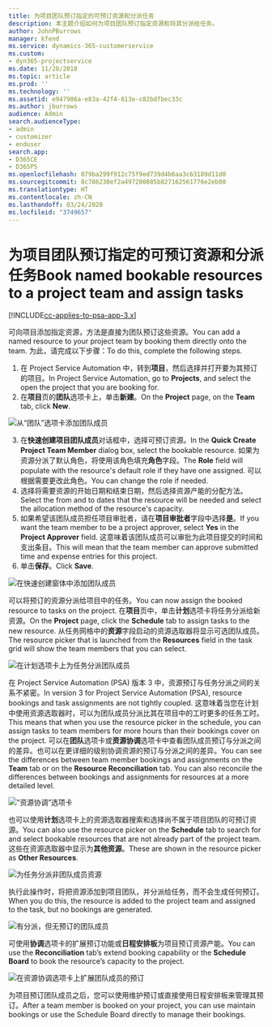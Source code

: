 ```yaml
---
title: 为项目团队预订指定的可预订资源和分派任务
description: 本主题介绍如何为项目团队预订指定资源和将其分派给任务。
author: JohnPBurrows
manager: kfend
ms.service: dynamics-365-customerservice
ms.custom:
- dyn365-projectservice
ms.date: 11/28/2018
ms.topic: article
ms.prod: ''
ms.technology: ''
ms.assetid: e947986a-e83a-42f4-813e-c82bdfbec33c
ms.author: jburrows
audience: Admin
search.audienceType:
- admin
- customizer
- enduser
search.app:
- D365CE
- D365PS
ms.openlocfilehash: 079ba299f912c75f9ed739d4b6aa3c63189d11d0
ms.sourcegitcommit: 8c786230ef2a497280885b827162561776e2eb00
ms.translationtype: HT
ms.contentlocale: zh-CN
ms.lasthandoff: 03/24/2020
ms.locfileid: "3749657"
---
```

# <a name="book-named-bookable-resources-to-a-project-team-and-assign-tasks"></a><span data-ttu-id="05db6-103">为项目团队预订指定的可预订资源和分派任务</span><span class="sxs-lookup"><span data-stu-id="05db6-103">Book named bookable resources to a project team and assign tasks</span></span> 

[!INCLUDE[cc-applies-to-psa-app-3.x](../includes/cc-applies-to-psa-app-3x.md)]

<span data-ttu-id="05db6-104">可向项目添加指定资源，方法是直接为团队预订这些资源。</span><span class="sxs-lookup"><span data-stu-id="05db6-104">You can  add a named resource to your project team by booking them directly onto the team.</span></span> <span data-ttu-id="05db6-105">为此，请完成以下步骤：</span><span class="sxs-lookup"><span data-stu-id="05db6-105">To do this, complete the following steps.</span></span>

1. <span data-ttu-id="05db6-106">在 Project Service Automation 中，转到**项目**，然后选择并打开要为其预订的项目。</span><span class="sxs-lookup"><span data-stu-id="05db6-106">In  Project Service Automation, go to **Projects**, and select the open the project that you are booking for.</span></span>
2. <span data-ttu-id="05db6-107">在**项目**页的**团队**选项卡上，单击**新建**。</span><span class="sxs-lookup"><span data-stu-id="05db6-107">On the **Project** page, on the **Team** tab, click **New**.</span></span> 

![从“团队”选项卡添加团队成员](media/RM-how-to-1.png)

3. <span data-ttu-id="05db6-109">在**快速创建项目团队成员**对话框中，选择可预订资源。</span><span class="sxs-lookup"><span data-stu-id="05db6-109">In the **Quick Create Project Team Member** dialog box, select the bookable resource.</span></span> <span data-ttu-id="05db6-110">如果为资源分派了默认角色，将使用该角色填充**角色**字段。</span><span class="sxs-lookup"><span data-stu-id="05db6-110">The **Role** field will populate with the resource's default role if they have one assigned.</span></span> <span data-ttu-id="05db6-111">可以根据需要更改此角色。</span><span class="sxs-lookup"><span data-stu-id="05db6-111">You can change the role if needed.</span></span> 
4. <span data-ttu-id="05db6-112">选择将需要资源的开始日期和结束日期，然后选择资源产能的分配方法。</span><span class="sxs-lookup"><span data-stu-id="05db6-112">Select the from and to dates that the resource will be needed and select the allocation method of the resource's capacity.</span></span> 
5. <span data-ttu-id="05db6-113">如果希望该团队成员担任项目审批者，请在**项目审批者**字段中选择**是**。</span><span class="sxs-lookup"><span data-stu-id="05db6-113">If you want the team member to be a project approver, select **Yes** in the **Project Approver** field.</span></span> <span data-ttu-id="05db6-114">这意味着该团队成员可以审批为此项目提交的时间和支出条目。</span><span class="sxs-lookup"><span data-stu-id="05db6-114">This will mean that the team member can approve submitted time and expense entries for this project.</span></span> 
6. <span data-ttu-id="05db6-115">单击**保存**。</span><span class="sxs-lookup"><span data-stu-id="05db6-115">Click **Save**.</span></span>

![在快速创建窗体中添加团队成员](media/RM-how-to-2.png)


<span data-ttu-id="05db6-117">可以将预订的资源分派给项目中的任务。</span><span class="sxs-lookup"><span data-stu-id="05db6-117">You can now assign the booked resource to tasks on the project.</span></span> <span data-ttu-id="05db6-118">在**项目**页中，单击**计划**选项卡将任务分派给新资源。</span><span class="sxs-lookup"><span data-stu-id="05db6-118">On the **Project** page, click the **Schedule** tab to assign tasks to the new resource.</span></span> <span data-ttu-id="05db6-119">从任务网格中的**资源**字段启动的资源选取器将显示可选团队成员。</span><span class="sxs-lookup"><span data-stu-id="05db6-119">The resource picker that is launched from the **Resources** field in the task grid will show the team members that you can select.</span></span>

![在计划选项卡上为任务分派团队成员](media/RM-how-to-3.png)

<span data-ttu-id="05db6-121">在 Project Service Automation (PSA) 版本 3 中，资源预订与任务分派之间的关系不紧密。</span><span class="sxs-lookup"><span data-stu-id="05db6-121">In version 3 for Project Service Automation (PSA), resource bookings and task assignments are not tightly coupled.</span></span> <span data-ttu-id="05db6-122">这意味着当您在计划中使用资源选取器时，可以为团队成员分派比其在项目中的工时更多的任务工时。</span><span class="sxs-lookup"><span data-stu-id="05db6-122">This means that when you use the resource picker in the schedule, you can assign tasks to team members for more hours than their bookings cover on the project.</span></span>
<span data-ttu-id="05db6-123">可以在**团队**选项卡或**资源协调**选项卡中查看团队成员预订与分派之间的差异。也可以在更详细的级别协调资源的预订与分派之间的差异。</span><span class="sxs-lookup"><span data-stu-id="05db6-123">You can see the differences between team member bookings and assignments on the **Team** tab or on the **Resource Reconciliation** tab. You can also reconcile the differences between bookings and assignments for resources at a more detailed level.</span></span>

![“资源协调”选项卡](media/RM-how-to-4.png)

<span data-ttu-id="05db6-125">也可以使用**计划**选项卡上的资源选取器搜索和选择尚不属于项目团队的可预订资源。</span><span class="sxs-lookup"><span data-stu-id="05db6-125">You can also use the resource picker on the **Schedule** tab to search for and select bookable resources that are not already part of the project team.</span></span> <span data-ttu-id="05db6-126">这些在资源选取器中显示为**其他资源**。</span><span class="sxs-lookup"><span data-stu-id="05db6-126">These are shown in the resource picker as **Other Resources**.</span></span>

![为任务分派非团队成员资源](media/RM-how-to-5.png)

<span data-ttu-id="05db6-128">执行此操作时，将把资源添加到项目团队，并分派给任务，而不会生成任何预订。</span><span class="sxs-lookup"><span data-stu-id="05db6-128">When you do this, the resource is added to the project team and assigned to the task, but no bookings are generated.</span></span>

![有分派，但无预订的团队成员](media/RM-how-to-6.png)

<span data-ttu-id="05db6-130">可使用**协调**选项卡的扩展预订功能或**日程安排板**为项目预订资源产能。</span><span class="sxs-lookup"><span data-stu-id="05db6-130">You can use the **Reconciliation** tab’s extend booking capability or the **Schedule Board** to book the resource’s capacity to the project.</span></span>

![在资源协调选项卡上扩展团队成员的预订](media/RM-how-to-7.png)

<span data-ttu-id="05db6-132">为项目预订团队成员之后，您可以使用维护预订或直接使用日程安排板来管理其预订。</span><span class="sxs-lookup"><span data-stu-id="05db6-132">After a team member is booked on your project, you can use maintain bookings or use the Schedule Board directly to manage their bookings.</span></span>
